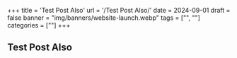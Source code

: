 +++
title = 'Test Post Also'
url = '/Test Post Also/'
date = 2024-09-01
draft = false
banner = "img/banners/website-launch.webp"
tags = ["", ""]
categories = [""]
+++
## Test Post Also ##